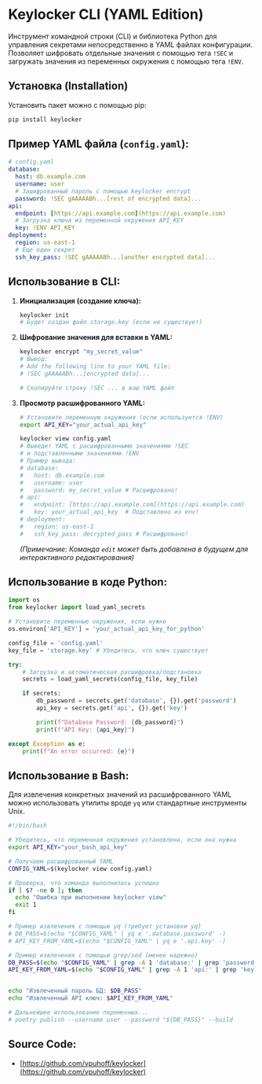 # Keylocker CLI (YAML Edition)

Инструмент командной строки (CLI) и библиотека Python для управления секретами непосредственно в YAML файлах конфигурации. Позволяет шифровать отдельные значения с помощью тега `!SEC` и загружать значения из переменных окружения с помощью тега `!ENV`.

## Установка (Installation)

Установить пакет можно с помощью pip:

```bash
pip install keylocker
```

## Пример YAML файла (`config.yaml`):

```yaml
# config.yaml
database:
  host: db.example.com
  username: user
  # Зашифрованный пароль с помощью keylocker encrypt
  password: !SEC gAAAAABh...[rest of encrypted data]...
api:
  endpoint: [https://api.example.com](https://api.example.com)
  # Загрузка ключа из переменной окружения API_KEY
  key: !ENV API_KEY
deployment:
  region: us-east-1
  # Еще один секрет
  ssh_key_pass: !SEC gAAAAABh...[another encrypted data]...
````

## Использование в CLI:

1.  **Инициализация (создание ключа):**

    ```bash
    keylocker init
    # Будет создан файл storage.key (если не существует)
    ```

2.  **Шифрование значения для вставки в YAML:**

    ```bash
    keylocker encrypt "my_secret_value"
    # Вывод:
    # Add the following line to your YAML file:
    # !SEC gAAAAABh...[encrypted data]...

    # Скопируйте строку !SEC ... в ваш YAML файл
    ```

3.  **Просмотр расшифрованного YAML:**

    ```bash
    # Установите переменную окружения (если используется !ENV)
    export API_KEY="your_actual_api_key"

    keylocker view config.yaml
    # Выведет YAML с расшифрованными значениями !SEC
    # и подставленными значениями !ENV
    # Пример вывода:
    # database:
    #   host: db.example.com
    #   username: user
    #   password: my_secret_value # Расшифровано!
    # api:
    #   endpoint: [https://api.example.com](https://api.example.com)
    #   key: your_actual_api_key  # Подставлено из env!
    # deployment:
    #   region: us-east-1
    #   ssh_key_pass: decrypted_pass # Расшифровано!
    ```

    *(Примечание: Команда `edit` может быть добавлена в будущем для интерактивного редактирования)*

## Использование в коде Python:

```python
import os
from keylocker import load_yaml_secrets

# Установите переменные окружения, если нужно
os.environ['API_KEY'] = 'your_actual_api_key_for_python'

config_file = 'config.yaml'
key_file = 'storage.key' # Убедитесь, что ключ существует

try:
    # Загрузка и автоматическая расшифровка/подстановка
    secrets = load_yaml_secrets(config_file, key_file)

    if secrets:
        db_password = secrets.get('database', {}).get('password')
        api_key = secrets.get('api', {}).get('key')

        print(f"Database Password: {db_password}")
        print(f"API Key: {api_key}")

except Exception as e:
    print(f"An error occurred: {e}")

```

## Использование в Bash:

Для извлечения конкретных значений из расшифрованного YAML можно использовать утилиты вроде `yq` или стандартные инструменты Unix.

```bash
#!/bin/bash

# Убедитесь, что переменная окружения установлена, если она нужна
export API_KEY="your_bash_api_key"

# Получаем расшифрованный YAML
CONFIG_YAML=$(keylocker view config.yaml)

# Проверка, что команда выполнилась успешно
if [ $? -ne 0 ]; then
  echo "Ошибка при выполнении keylocker view"
  exit 1
fi

# Пример извлечения с помощью yq (требует установки yq)
# DB_PASS=$(echo "$CONFIG_YAML" | yq e '.database.password' -)
# API_KEY_FROM_YAML=$(echo "$CONFIG_YAML" | yq e '.api.key' -)

# Пример извлечения с помощью grep/sed (менее надежно)
DB_PASS=$(echo "$CONFIG_YAML" | grep -A 1 'database:' | grep 'password:' | awk '{print $2}')
API_KEY_FROM_YAML=$(echo "$CONFIG_YAML" | grep -A 1 'api:' | grep 'key:' | awk '{print $2}')


echo "Извлеченный пароль БД: $DB_PASS"
echo "Извлеченный API ключ: $API_KEY_FROM_YAML"

# Дальнейшее использование переменных...
# poetry publish --username user --password "${DB_PASS}" --build
```


## Source Code:
* [https://github.com/vpuhoff/keylocker](https://github.com/vpuhoff/keylocker)
